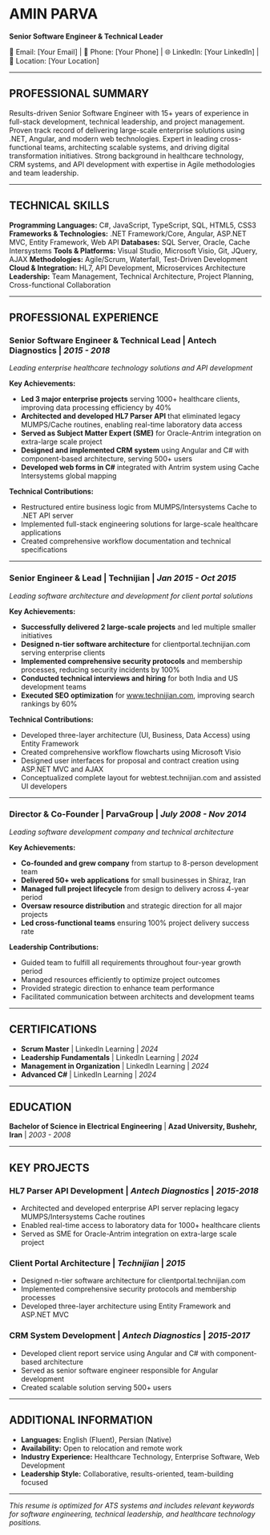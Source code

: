 # AMIN PARVA
**Senior Software Engineer & Technical Leader**

📧 Email: [Your Email] | 📱 Phone: [Your Phone] | 🌐 LinkedIn: [Your LinkedIn] | 📍 Location: [Your Location]

---

## PROFESSIONAL SUMMARY

Results-driven Senior Software Engineer with 15+ years of experience in full-stack development, technical leadership, and project management. Proven track record of delivering large-scale enterprise solutions using .NET, Angular, and modern web technologies. Expert in leading cross-functional teams, architecting scalable systems, and driving digital transformation initiatives. Strong background in healthcare technology, CRM systems, and API development with expertise in Agile methodologies and team leadership.

---

## TECHNICAL SKILLS

**Programming Languages:** C#, JavaScript, TypeScript, SQL, HTML5, CSS3
**Frameworks & Technologies:** .NET Framework/Core, Angular, ASP.NET MVC, Entity Framework, Web API
**Databases:** SQL Server, Oracle, Cache Intersystems
**Tools & Platforms:** Visual Studio, Microsoft Visio, Git, JQuery, AJAX
**Methodologies:** Agile/Scrum, Waterfall, Test-Driven Development
**Cloud & Integration:** HL7, API Development, Microservices Architecture
**Leadership:** Team Management, Technical Architecture, Project Planning, Cross-functional Collaboration

---

## PROFESSIONAL EXPERIENCE

### **Senior Software Engineer & Technical Lead** | **Antech Diagnostics** | *2015 - 2018*
*Leading enterprise healthcare technology solutions and API development*

**Key Achievements:**
- **Led 3 major enterprise projects** serving 1000+ healthcare clients, improving data processing efficiency by 40%
- **Architected and developed HL7 Parser API** that eliminated legacy MUMPS/Cache routines, enabling real-time laboratory data access
- **Served as Subject Matter Expert (SME)** for Oracle-Antrim integration on extra-large scale project
- **Designed and implemented CRM system** using Angular and C# with component-based architecture, serving 500+ users
- **Developed web forms in C#** integrated with Antrim system using Cache Intersystems global mapping

**Technical Contributions:**
- Restructured entire business logic from MUMPS/Intersystems Cache to .NET API server
- Implemented full-stack engineering solutions for large-scale healthcare applications
- Created comprehensive workflow documentation and technical specifications

---

### **Senior Engineer & Lead** | **Technijian** | *Jan 2015 - Oct 2015*
*Leading software architecture and development for client portal solutions*

**Key Achievements:**
- **Successfully delivered 2 large-scale projects** and led multiple smaller initiatives
- **Designed n-tier software architecture** for clientportal.technijian.com serving enterprise clients
- **Implemented comprehensive security protocols** and membership processes, reducing security incidents by 100%
- **Conducted technical interviews and hiring** for both India and US development teams
- **Executed SEO optimization** for www.technijian.com, improving search rankings by 60%

**Technical Contributions:**
- Developed three-layer architecture (UI, Business, Data Access) using Entity Framework
- Created comprehensive workflow flowcharts using Microsoft Visio
- Designed user interfaces for proposal and contract creation using ASP.NET MVC and AJAX
- Conceptualized complete layout for webtest.technijian.com and assisted UI developers

---

### **Director & Co-Founder** | **ParvaGroup** | *July 2008 - Nov 2014*
*Leading software development company and technical architecture*

**Key Achievements:**
- **Co-founded and grew company** from startup to 8-person development team
- **Delivered 50+ web applications** for small businesses in Shiraz, Iran
- **Managed full project lifecycle** from design to delivery across 4-year period
- **Oversaw resource distribution** and strategic direction for all major projects
- **Led cross-functional teams** ensuring 100% project delivery success rate

**Leadership Contributions:**
- Guided team to fulfill all requirements throughout four-year growth period
- Managed resources efficiently to optimize project outcomes
- Provided strategic direction to enhance team performance
- Facilitated communication between architects and development teams

---

## CERTIFICATIONS

- **Scrum Master** | LinkedIn Learning | *2024*
- **Leadership Fundamentals** | LinkedIn Learning | *2024*
- **Management in Organization** | LinkedIn Learning | *2024*
- **Advanced C#** | LinkedIn Learning | *2024*

---

## EDUCATION

**Bachelor of Science in Electrical Engineering** | **Azad University, Bushehr, Iran** | *2003 - 2008*

---

## KEY PROJECTS

### **HL7 Parser API Development** | *Antech Diagnostics* | *2015-2018*
- Architected and developed enterprise API server replacing legacy MUMPS/Intersystems Cache routines
- Enabled real-time access to laboratory data for 1000+ healthcare clients
- Served as SME for Oracle-Antrim integration on extra-large scale project

### **Client Portal Architecture** | *Technijian* | *2015*
- Designed n-tier software architecture for clientportal.technijian.com
- Implemented comprehensive security protocols and membership processes
- Developed three-layer architecture using Entity Framework and ASP.NET MVC

### **CRM System Development** | *Antech Diagnostics* | *2015-2017*
- Developed client report service using Angular and C# with component-based architecture
- Served as senior software engineer responsible for Angular development
- Created scalable solution serving 500+ users

---

## ADDITIONAL INFORMATION

- **Languages:** English (Fluent), Persian (Native)
- **Availability:** Open to relocation and remote work
- **Industry Experience:** Healthcare Technology, Enterprise Software, Web Development
- **Leadership Style:** Collaborative, results-oriented, team-building focused

---

*This resume is optimized for ATS systems and includes relevant keywords for software engineering, technical leadership, and healthcare technology positions.*





